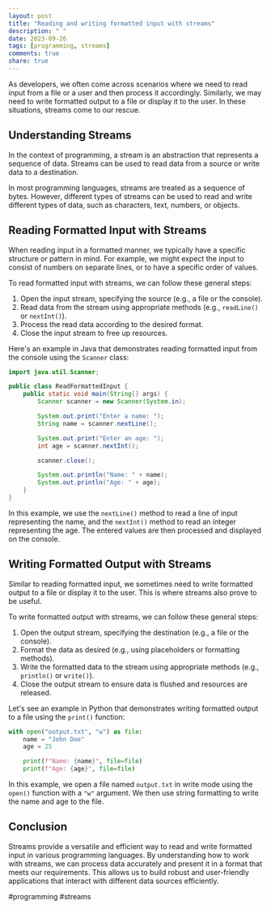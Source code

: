 ```yaml
---
layout: post
title: "Reading and writing formatted input with streams"
description: " "
date: 2023-09-26
tags: [programming, streams]
comments: true
share: true
---
```


As developers, we often come across scenarios where we need to read input from a file or a user and then process it accordingly. Similarly, we may need to write formatted output to a file or display it to the user. In these situations, streams come to our rescue.

## Understanding Streams

In the context of programming, a stream is an abstraction that represents a sequence of data. Streams can be used to read data from a source or write data to a destination.

In most programming languages, streams are treated as a sequence of bytes. However, different types of streams can be used to read and write different types of data, such as characters, text, numbers, or objects.

## Reading Formatted Input with Streams

When reading input in a formatted manner, we typically have a specific structure or pattern in mind. For example, we might expect the input to consist of numbers on separate lines, or to have a specific order of values.

To read formatted input with streams, we can follow these general steps:

1. Open the input stream, specifying the source (e.g., a file or the console).
2. Read data from the stream using appropriate methods (e.g., `readLine()` or `nextInt()`).
3. Process the read data according to the desired format.
4. Close the input stream to free up resources.

Here's an example in Java that demonstrates reading formatted input from the console using the `Scanner` class:

```java
import java.util.Scanner;

public class ReadFormattedInput {
    public static void main(String[] args) {
        Scanner scanner = new Scanner(System.in);

        System.out.print("Enter a name: ");
        String name = scanner.nextLine();

        System.out.print("Enter an age: ");
        int age = scanner.nextInt();

        scanner.close();

        System.out.println("Name: " + name);
        System.out.println("Age: " + age);
    }
}
```

In this example, we use the `nextLine()` method to read a line of input representing the name, and the `nextInt()` method to read an integer representing the age. The entered values are then processed and displayed on the console.

## Writing Formatted Output with Streams

Similar to reading formatted input, we sometimes need to write formatted output to a file or display it to the user. This is where streams also prove to be useful.

To write formatted output with streams, we can follow these general steps:

1. Open the output stream, specifying the destination (e.g., a file or the console).
2. Format the data as desired (e.g., using placeholders or formatting methods).
3. Write the formatted data to the stream using appropriate methods (e.g., `println()` or `write()`).
4. Close the output stream to ensure data is flushed and resources are released.

Let's see an example in Python that demonstrates writing formatted output to a file using the `print()` function:

```python
with open("output.txt", "w") as file:
    name = "John Doe"
    age = 25

    print(f"Name: {name}", file=file)
    print(f"Age: {age}", file=file)
```

In this example, we open a file named `output.txt` in write mode using the `open()` function with a `"w"` argument. We then use string formatting to write the name and age to the file.

## Conclusion

Streams provide a versatile and efficient way to read and write formatted input in various programming languages. By understanding how to work with streams, we can process data accurately and present it in a format that meets our requirements. This allows us to build robust and user-friendly applications that interact with different data sources efficiently.

#programming #streams